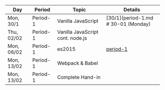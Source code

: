 Day | Period | Topic | Details
--- | ---    | ---   | ---  
Mon, 30/1 |  Period- 1 | Vanilla JavaScript | [30/1](period-1.md # 30-01 (Monday) | 
Thu, 02/02 |  Period- 1 | Vanilla JavaScript cont. node.js | | 
Mon, 06/02 |  Period- 1 | es2015|[period-1](period-1.md) | 
Mon, 13/02 |  Period- 1 | Webpack & Babel| | 
Mon, 13/02 |  Period- 1 | Complete Hand-in| | 
